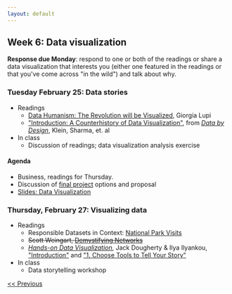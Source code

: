 ```yaml
---
layout: default
---
```


## Week 6:  Data visualization

**Response due Monday**: respond to one or both of the readings or share a data visualization that interests you (either one featured in the readings or that you've come across "in the wild") and talk about why.

### Tuesday February 25: Data stories

- Readings
	- [Data Humanism: The Revolution will be Visualized](https://giorgialupi.com/data-humanism-my-manifesto-for-a-new-data-wold), Giorgia Lupi
	- ["Introduction: A Counterhistory of Data Visualization"](https://dataxdesign.io/chapters/intro), from [*Data by Design*](https://dataxdesign.io/), Klein, Sharma, et. al  
- In class
	- Discussion of readings; data visualization analysis exercise

#### Agenda

- Business, readings for Thursday.
- Discussion of [final project](../assignments/final-project) options and proposal
- [Slides: Data Visualization](../slides/dv1.html)

### Thursday, February 27: Visualizing data

- Readings
	- Responsible Datasets in Context: [National Park Visits](https://www.responsible-datasets-in-context.com/posts/np-data/)
  	- ~~Scott Weingart, [Demystifying Networks](https://journalofdigitalhumanities.org/1-1/demystifying-networks-by-scott-weingart/)~~
	- *[Hands-on Data Visualization](https://handsondataviz.org/)*, Jack Dougherty & Ilya Ilyankou, ["Introduction"](https://handsondataviz.org/introduction.html) and ["1. Choose Tools to Tell Your Story"](https://handsondataviz.org/choose.html)
- In class
	- Data storytelling workshop

[<< Previous](05)